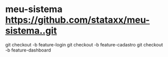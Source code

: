 # meu-sistema https://github.com/stataxx/meu-sistema..git
git checkout -b feature-login
git checkout -b feature-cadastro 
git checkout -b feature-dashboard 
